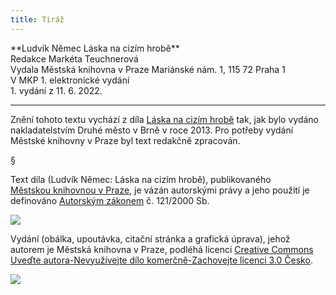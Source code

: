 ```yaml
---
title: Tiráž
---
```


<section>  
**Ludvík Němec    
Láska na cizím hrobě**  
</section>  
<section>  
Redakce Markéta Teuchnerová  
</section>  
<section>  
Vydala Městská knihovna v Praze  
Mariánské nám. 1, 115 72 Praha 1  
</section>  
<section>  
V MKP 1. elektronické vydání  
</section>  
<section>  
</section>  
1. vydání z 11. 6. 2022.

***

<section>

Znění tohoto textu vychází z díla [Láska na cizím hrobě](https://search.mlp.cz/cz/titul/laska-na-cizim-hrobe/3911294/#/) tak, jak bylo vydáno nakladatelstvím Druhé město v Brně v roce 2013. Pro potřeby vydání Městské knihovny v Praze byl text redakčně zpracován.

§

Text díla (Ludvík Němec: Láska na cizím hrobě), publikovaného [Městskou knihovnou v Praze](https://www.mlp.cz/cz/), je vázán autorskými právy a jeho použití je definováno [Autorským zákonem](https://www.mkcr.cz/predpisy-zakonu-709.html) č. 121/2000 Sb.

![](../Images/image001.jpg)

Vydání (obálka, upoutávka, citační stránka a grafická úprava), jehož autorem je Městská knihovna v Praze, podléhá licenci [Creative Commons Uveďte autora-Nevyužívejte dílo komerčně-Zachovejte licenci 3.0 Česko](https://creativecommons.org/licenses/by-nc-sa/3.0/cz/).


</section>

<section>

![](../Images/image002.jpg)

</section>